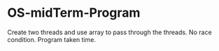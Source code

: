 # OS-midTerm-Program
Create two threads and use array to pass through the threads.  No race condition. Program taken time.
